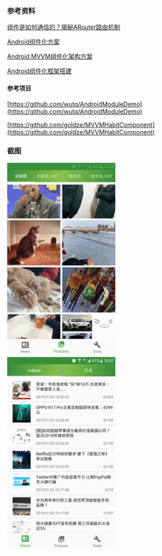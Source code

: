 

### 参考资料

[组件是如何通信的？揭秘ARouter路由机制](https://www.jianshu.com/p/ab9da7c7da4f)

[Android组件化方案](https://blog.csdn.net/guiying712/article/details/55213884)

[Android MVVM组件化架构方案](https://juejin.im/post/5c0dbe7ee51d451dac076e6c)

[Android组件化框架搭建](https://www.jianshu.com/p/00746e6fb48a)

#### 参考项目

[https://github.com/wutq/AndroidModuleDemo](https://github.com/wutq/AndroidModuleDemo)

[https://github.com/goldze/MVVMHabitComponent](https://github.com/goldze/MVVMHabitComponent)

### 截图

<img src="https://github.com/OrangeHao/Daily/blob/master/screenshot/Screenshot_pictures.png"  height="50%" width="50%" >
<img src="https://github.com/OrangeHao/Daily/blob/master/screenshot/screenshot_news.png"  height="50%" width="50%" >